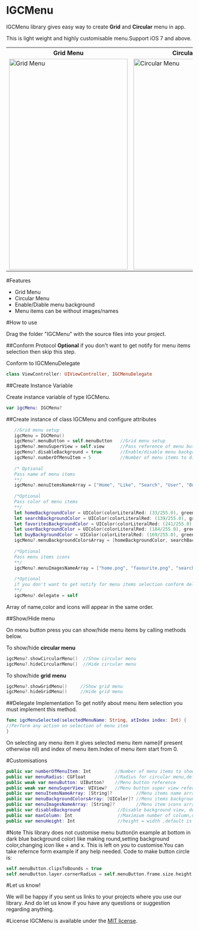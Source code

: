 # IGCMenu
IGCMenu library gives easy way to create **Grid** and **Circular** menu in app.

This is light weight and highly customisable menu.Support iOS 7 and above.

<table>
  <tr>
    <th>Grid Menu</th>
    <th>Circular Menu</th>
  </tr>
  <tr>
    <td><img src="https://raw.githubusercontent.com/sunilsharma08/IGCMenu/develop/Grid_Menu_Demo.gif" alt="Grid Menu" width="320" height="568"/></td>
    <td><img src="https://raw.githubusercontent.com/sunilsharma08/IGCMenu/develop/Circular_Menu_Demo.gif" alt="Circular Menu" width="320" height="568"/></td>
  </tr>
</table>

#Features
* Grid Menu
* Circular Menu
* Enable/Diable menu background
* Menu items can be without images/names


#How to use

Drag the folder "IGCMenu" with the source files into your project.
 
##Conform Protocol
 **Optional** if you don't want to get notify for menu items selection then skip this step.
 
 Conform to IGCMenuDelegate
 
 ```swift
 class ViewController: UIViewController, IGCMenuDelegate
 ```
 
##Create Instance Variable

Create instance variable of type IGCMenu.

```swift
var igcMenu: IGCMenu?
```
##Create instance of class IGCMenu and configure attributes

```swift
   //Grid menu setup
   igcMenu = IGCMenu()
   igcMenu?.menuButton = self.menuButton   //Grid menu setup
   igcMenu?.menuSuperView = self.view      //Pass reference of menu button super view
   igcMenu?.disableBackground = true       //Enable/disable menu background
   igcMenu?.numberOfMenuItem = 5           //Number of menu items to display
        
   /* Optional
   Pass name of menu items
   **/
   igcMenu?.menuItemsNameArray = ["Home", "Like", "Search", "User", "Buy"]
        
   /*Optional
   Pass color of menu items
   **/
   let homeBackgroundColor = UIColor(colorLiteralRed: (33/255.0), green: (180/255.0), blue: (227/255.0), alpha: 1.0)
   let searchBackgroundColor = UIColor(colorLiteralRed: (139/255.0), green: (116/255.0), blue: (240/255.0), alpha: 1.0)
   let favoritesBackgroundColor = UIColor(colorLiteralRed: (241/255.0), green: (118/255.0), blue: (121/255.0), alpha: 1.0)
   let userBackgroundColor = UIColor(colorLiteralRed: (184/255.0), green: (204/255.0), blue: (207/255.0), alpha: 1.0)
   let buyBackgroundColor = UIColor(colorLiteralRed: (169/255.0), green: (59/255.0), blue: (188/255.0), alpha: 1.0)
   igcMenu?.menuBackgroundColorsArray = [homeBackgroundColor, searchBackgroundColor, favoritesBackgroundColor, userBackgroundColor, buyBackgroundColor]
        
   /*Optional
   Pass menu items icons
   **/
   igcMenu?.menuImagesNameArray = ["home.png", "favourite.png", "search.png", "user.png", "buy.png"]
        
   /*Optional
   if you don't want to get notify for menu items selection conform delegate
   **/
   igcMenu?.delegate = self
```
Array of name,color and icons will appear in the same order.

##Show/Hide menu

On menu button press you can show/hide menu items by calling methods below.

To show/hide **circular menu**
```swift
igcMenu?.showCircularMenu()  //Show circular menu
igcMenu?.hideCircularMenu()  //Hide circular menu
```
To show/hide **grid menu**
```swift
igcMenu?.showGridMenu()     //Show grid menu
igcMenu?.hideGridMenu()     //Hide grid menu
```

##Delegate Implementation
To get notify about menu item selection you must implement this method.
```swift
func igcMenuSelected(selectedMenuName: String, atIndex index: Int) {
//Perform any action on selection of menu item
}
```
On selecting any menu item it gives selected menu item name(if present otherwise nil) and index of menu item.Index of menu item start from 0.

#Customisations
```swift
public var numberOfMenuItem: Int         //Number of menu items to show
public var menuRadius: CGFloat           //Radius for circular menu,default is 120
public weak var menuButton: UIButton?    //Menu button reference
public weak var menuSuperView: UIView?   //Menu button super view reference
public var menuItemsNameArray: [String]?         //Menu items name array,it can be empty
public var menuBackgroundColorsArray: [UIColor]? //Menu items background color,it can be empty, default color is white
public var menuImagesNameArray: [String]?        //Menu item icons array it can be empty
public var disableBackground              //Disable background view, default is TRUE
public var maxColumn: Int                 //Maximium number of column,default is 3
public var menuHeight: Int                //height = width ,default is 65

```
#Note
This library does not customise menu button(in example at bottom in dark blue background color) like making round,setting background color,changing icon like + and x.
This is left on you to customise.You can take refernce form example if any help needed.
Code to make button circle is:
```swift
self.menuButton.clipsToBounds = true
self.menuButton.layer.cornerRadius = self.menuButton.frame.size.height / 2
```

#Let us know!

We will be happy if you sent us links to your projects where you use our library. And do let us know if you have any questions or suggestion regarding anything.

#License
IGCMenu is available under the [MIT license](https://raw.githubusercontent.com/sunilsharma08/IGCMenu/develop/LICENSE.md).
